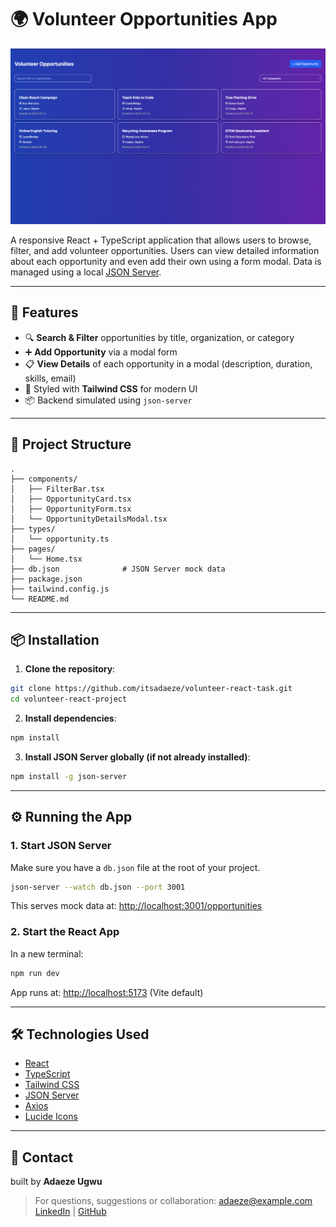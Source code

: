# 🌍 Volunteer Opportunities App

![App Screenshot](./public/Screenshot%202025-05-23%20at%2011.12.29.png)


A responsive React + TypeScript application that allows users to browse, filter, and add volunteer opportunities. Users can view detailed information about each opportunity and even add their own using a form modal. Data is managed using a local [JSON Server](https://github.com/typicode/json-server).

---

## 🚀 Features

- 🔍 **Search & Filter** opportunities by title, organization, or category
- ➕ **Add Opportunity** via a modal form
- 📋 **View Details** of each opportunity in a modal (description, duration, skills, email)
- 💅 Styled with **Tailwind CSS** for modern UI
- 📦 Backend simulated using `json-server`

---

## 📁 Project Structure

```
.
├── components/
│   ├── FilterBar.tsx
│   ├── OpportunityCard.tsx
│   ├── OpportunityForm.tsx
│   └── OpportunityDetailsModal.tsx
├── types/
│   └── opportunity.ts
├── pages/
│   └── Home.tsx
├── db.json              # JSON Server mock data
├── package.json
├── tailwind.config.js
└── README.md
```

---

## 📦 Installation

1. **Clone the repository**:

```bash
git clone https://github.com/itsadaeze/volunteer-react-task.git
cd volunteer-react-project
```

2. **Install dependencies**:

```bash
npm install
```

3. **Install JSON Server globally (if not already installed)**:

```bash
npm install -g json-server
```

---

## ⚙️ Running the App

### 1. Start JSON Server

Make sure you have a `db.json` file at the root of your project.

```bash
json-server --watch db.json --port 3001
```

This serves mock data at: [http://localhost:3001/opportunities](http://localhost:3001/opportunities)

### 2. Start the React App

In a new terminal:

```bash
npm run dev
```

App runs at: [http://localhost:5173](http://localhost:5173) (Vite default)

---

## 🛠 Technologies Used

- [React](https://reactjs.org/)
- [TypeScript](https://www.typescriptlang.org/)
- [Tailwind CSS](https://tailwindcss.com/)
- [JSON Server](https://github.com/typicode/json-server)
- [Axios](https://axios-http.com/)
- [Lucide Icons](https://lucide.dev/) 

---

## 📧 Contact

built by **Adaeze Ugwu**

> For questions, suggestions or collaboration:
[adaeze@example.com](mailto:adaezeugwu6@gmail.com)  
[LinkedIn](https://www.linkedin.com/in/adaeze-ugwu/) | [GitHub](https://github.com/itsadaeze)

